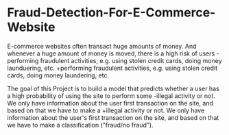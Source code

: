 # Fraud-Detection-For-E-Commerce-Website

E-commerce websites often transact huge amounts of money. And whenever a huge amount of money is moved, there is a high risk of users 
 -performing fraudulent activities, e.g. using stolen credit cards, doing money launduering, etc.
 +performing fraudulent activities, e.g. using stolen credit cards, doing money laundering, etc.
  
  The goal of this Project is to build a model that predicts whether a user has a high probability of using the site to perform some 
 -illegal activity or not. We only have information about the user first transaction on the site, and based on that we have to make a 
 +illegal activity or not. We only have information about the user's first transaction on the site, and based on that we have to make a 
  classification ("fraud/no fraud").

